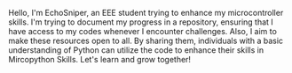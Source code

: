 Hello, I'm EchoSniper, an EEE student trying to enhance my microcontroller skills. 
I'm trying to document my progress in a repository, ensuring that I have access to my codes whenever I encounter challenges. 
Also, I aim to make these resources open to all.
By sharing them, individuals with a basic understanding of Python can utilize the code to enhance their skills in Mircopython Skills.
Let's learn and grow together!
